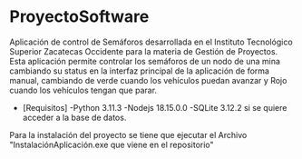 # ProyectoSoftware
 
 Aplicación de control de Semáforos desarrollada en el Instituto Tecnológico Superior Zacatecas Occidente para la materia de Gestión de Proyectos. 
Esta aplicación permite controlar los semáforos de un nodo de una mina cambiando su status en la interfaz principal de la aplicación de forma manual, cambiando de verde cuando los vehículos puedan avanzar y Rojo cuando los vehículos tengan que parar.

- [Requisitos]
-Python 3.11.3
-Nodejs 18.15.0.0
-SQLite 3.12.2 si se quiere acceder a la base de datos.

Para la instalación del proyecto se tiene que ejecutar el Archivo "InstalaciónAplicación.exe que viene en el repositorio"
